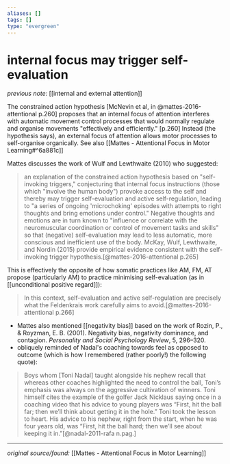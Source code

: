 ```yaml
---
aliases: []
tags: []
type: "evergreen"
---
```


# internal focus may trigger self-evaluation

_previous note:_ [[internal and external attention]]

The constrained action hypothesis [McNevin et al, in @mattes-2016-attentional p.260] proposes that an internal focus of attention interferes with automatic movement control processes that would normally regulate and organise movements "effectively and efficiently." [p.260] Instead (the hypothesis says), an external focus of attention allows motor processes to self-organise organically. See also [[Mattes - Attentional Focus in Motor Learning#^6a881c]]

Mattes discusses the work of Wulf and Lewthwaite (2010) who suggested:

> an explanation of the constrained action hypothesis based on "self-invoking triggers," conjecturing that internal focus instructions (those which "involve the human body") provoke access to the self and thereby may trigger self-evaluation and active self-regulation, leading to "a series of ongoing 'microchoking' episodes with attempts to right thoughts and bring emotions under control." Negative thoughts and emotions are in turn known to "influence or correlate with the neuromuscular coordination or control of movement tasks and skills" so that (negative) self-evaluation may lead to less automatic, more conscious and inefficient use of the body. McKay, Wulf, Lewthwaite, and Nordin (2015) provide empirical evidence consistent with the self-invoking trigger hypothesis.[@mattes-2016-attentional p.265]

This is effectively the opposite of how somatic practices like AM, FM, AT propose (particularly AM) to practice minimising self-evaluation (as in [[unconditional positive regard]]):

> In this context, self-evaluation and active self-regulation are precisely what the Feldenkrais work carefully aims to avoid.[@mattes-2016-attentional p.266]

- Mattes also mentioned [[negativity bias]] based on the work of Rozin, P., & Royzman, E. B. (2001). Negativity bias, negativity dominance, and contagion. _Personality and Social Psychology Review_, 5, 296–320.
- obliquely reminded of Nadal's coaching towards feel as opposed to outcome (which is how I remembered (rather poorly!) the following quote):

> Boys whom [Toni Nadal] taught alongside his nephew recall that
 whereas other coaches highlighted the need to control the ball, Toni’s emphasis was always on the aggressive cultivation of winners. Toni himself cites the example of the golfer Jack Nicklaus saying once in a coaching video that his advice to young players was “First, hit the ball far; then we’ll think about getting it in the hole.” Toni took the lesson to heart. His advice to his nephew, right from the start, when he was four years old, was “First, hit the ball hard; then we’ll see about keeping it in.”[@nadal-2011-rafa n.pag.]



---

_original source/found:_ [[Mattes - Attentional Focus in Motor Learning]]




